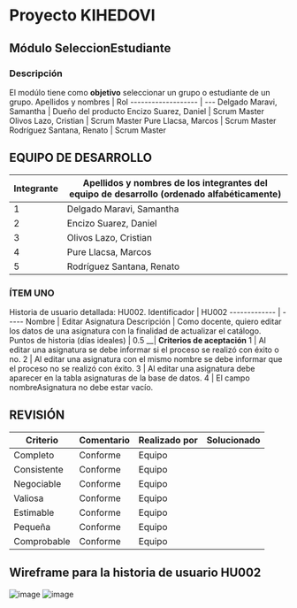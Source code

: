 # Proyecto KIHEDOVI
## Módulo SeleccionEstudiante
### Descripción
El modúlo tiene como **objetivo** seleccionar un grupo o estudiante de un grupo.
Apellidos y nombres | Rol
------------------- | ---
Delgado Maravi, Samantha | Dueño del producto
Encizo Suarez, Daniel | Scrum Master
Olivos Lazo, Cristian | Scrum Master
Pure Llacsa, Marcos | Scrum Master
Rodríguez Santana, Renato | Scrum Master


## EQUIPO DE DESARROLLO
Integrante | Apellidos y nombres de los integrantes del equipo de desarrollo (ordenado alfabéticamente)
---------- | ------------------------------------------------------------------------------------------
1 | Delgado Maravi, Samantha
2 | Encizo Suarez, Daniel 
3 | Olivos Lazo, Cristian
4 | Pure Llacsa, Marcos 
5 | Rodríguez Santana, Renato 

### ÍTEM UNO
Historia de usuario detallada: HU002.
Identificador | HU002
------------- | -----
Nombre | Editar Asignatura
Descripción | 	Como docente, quiero editar los datos de una asignatura con la finalidad de actualizar el catálogo.
Puntos de historia (días ideales) |	0.5
__| **Criterios de aceptación**	
1 |	Al editar una asignatura se debe informar si el proceso se realizó con éxito o no.
2 |	Al editar una asignatura con el mismo nombre se debe informar que el proceso no se realizó con éxito.
3 | Al editar una asignatura debe aparecer en la tabla asignaturas de la base de datos.
4 | El campo nombreAsignatura no debe estar vacío.

## REVISIÓN
Criterio | Comentario | Realizado por | Solucionado
---------|------------|---------------|------------
Completo | Conforme | Equipo
Consistente | Conforme | Equipo
Negociable | Conforme | Equipo
Valiosa | Conforme | Equipo
Estimable | Conforme | Equipo
Pequeña | Conforme | Equipo
Comprobable | Conforme | Equipo

## Wireframe para la historia de usuario HU002
![image](https://user-images.githubusercontent.com/69438277/177279234-18fbd9c8-de5a-4dc2-bf2c-4a0fef298ecd.png)
![image](https://user-images.githubusercontent.com/69438277/177279255-243d705a-e25f-4d1e-9324-179e4cb14b3e.png)
